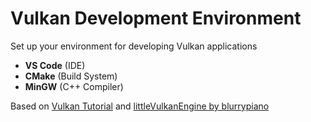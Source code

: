 # Vulkan Development Environment

Set up your environment for developing Vulkan applications

- **VS Code** (IDE)
- **CMake** (Build System)
- **MinGW** (C++ Compiler)

Based on [Vulkan Tutorial](https://vulkan-tutorial.com/Development_environment) and [littleVulkanEngine by blurrypiano](https://github.com/blurrypiano/littleVulkanEngine)